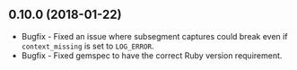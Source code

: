 0.10.0 (2018-01-22)
-------------------
* Bugfix - Fixed an issue where subsegment captures could break even if `context_missing` is set to `LOG_ERROR`.
* Bugfix - Fixed gemspec to have the correct Ruby version requirement.
